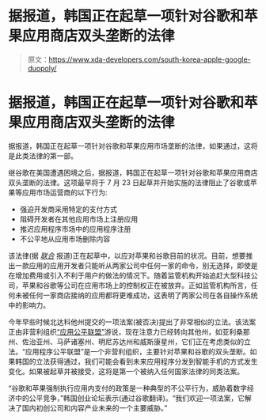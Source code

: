 # 据报道，韩国正在起草一项针对谷歌和苹果应用商店双头垄断的法律

> 原文：<https://www.xda-developers.com/south-korea-apple-google-duopoly/>

# 据报道，韩国正在起草一项针对谷歌和苹果应用商店双头垄断的法律

据报道，韩国正在起草一项针对谷歌和苹果应用市场垄断的法律，如果通过，这将是此类法律的第一部。

继谷歌在美国遭遇困境之后，据报道，韩国正在起草一项针对谷歌和苹果应用商店双头垄断的法律。这项最早将于 7 月 23 日起草并开始实施的法律阻止了谷歌或苹果等应用市场运营商的以下行为:

*   强迫开发商采用特定的支付方式
*   阻碍开发者在其他应用市场上注册应用
*   推迟应用程序市场中的应用程序注册
*   不公平地从应用市场删除内容

该法律(据 [*联合*](https://news.joins.com/article/24109920#home) 报道)正在起草中，以应对苹果和谷歌目前的状况。目前，想要推出一款应用的应用开发者只能听从两家公司中任何一家的命令，别无选择，即使是在增加费用或引入不利于用户的做法的情况下。随着监管机构开始追赶大型科技公司，苹果和谷歌等公司在应用市场上的控制权正在被放弃。正如监管机构所言，任何未被任何一家商店接纳的应用都将更难成功，这表明了两家公司在各自操作系统中的影响力。

今年早些时候北达科他州提交的一项法案(被否决)提出了非常相似的立法。该法案正由非营利组织[“应用公平联盟”](https://www.xda-developers.com/coalition-for-app-fairness-non-profit-oppose-apple-google-app-store-practices/)游说，现在注意力已经转向其他州，如亚利桑那州、佐治亚州、马萨诸塞州、明尼苏达州和威斯康星州，它们正在考虑类似的立法。“应用程序公平联盟”是一个非营利组织，主要针对苹果和谷歌的双头垄断。如果韩国的立法获得通过，我们可能会看到未来应用程序分发到智能手机的方式发生变化。如果被起草并被接受，这将是第一个被纳入任何国家法律的同类法案。

“谷歌和苹果强制执行应用内支付的政策是一种典型的不公平行为，威胁着数字经济中的公平竞争，”韩国创业论坛表示(通过谷歌翻译)。“我们欢迎一项法案，它解决了国内初创公司和内容产业未来的一个主要威胁。”